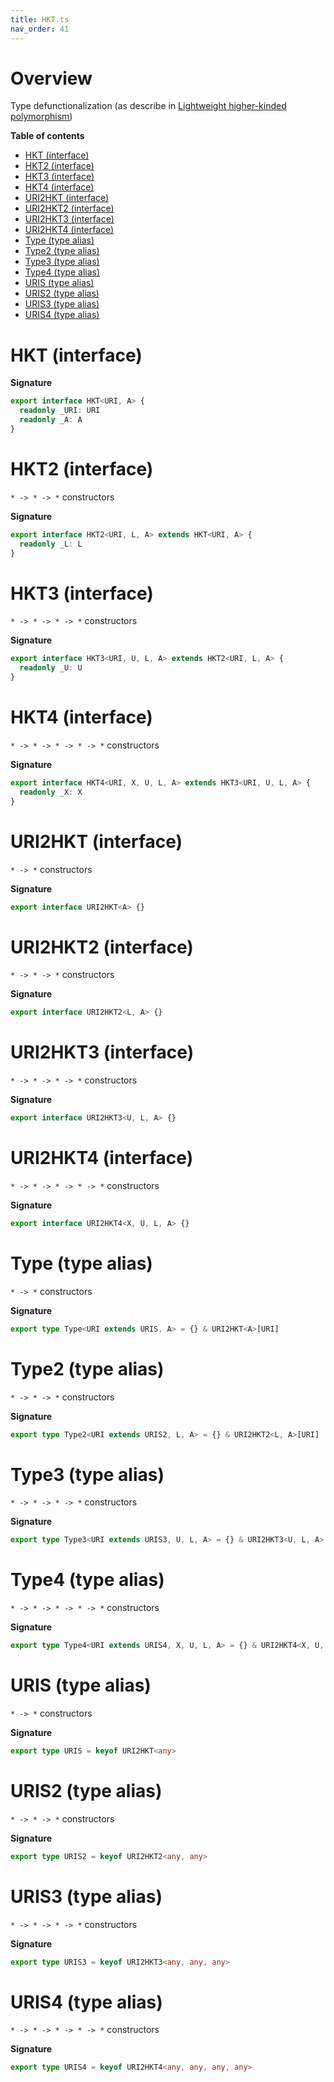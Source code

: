 ```yaml
---
title: HKT.ts
nav_order: 41
---
```


# Overview

Type defunctionalization (as describe in [Lightweight higher-kinded polymorphism](https://www.cl.cam.ac.uk/~jdy22/papers/lightweight-higher-kinded-polymorphism.pdf))

**Table of contents**

- [HKT (interface)](#hkt-interface)
- [HKT2 (interface)](#hkt2-interface)
- [HKT3 (interface)](#hkt3-interface)
- [HKT4 (interface)](#hkt4-interface)
- [URI2HKT (interface)](#uri2hkt-interface)
- [URI2HKT2 (interface)](#uri2hkt2-interface)
- [URI2HKT3 (interface)](#uri2hkt3-interface)
- [URI2HKT4 (interface)](#uri2hkt4-interface)
- [Type (type alias)](#type-type-alias)
- [Type2 (type alias)](#type2-type-alias)
- [Type3 (type alias)](#type3-type-alias)
- [Type4 (type alias)](#type4-type-alias)
- [URIS (type alias)](#uris-type-alias)
- [URIS2 (type alias)](#uris2-type-alias)
- [URIS3 (type alias)](#uris3-type-alias)
- [URIS4 (type alias)](#uris4-type-alias)

# HKT (interface)

**Signature**

```ts
export interface HKT<URI, A> {
  readonly _URI: URI
  readonly _A: A
}
```

# HKT2 (interface)

`* -> * -> *` constructors

**Signature**

```ts
export interface HKT2<URI, L, A> extends HKT<URI, A> {
  readonly _L: L
}
```

# HKT3 (interface)

`* -> * -> * -> *` constructors

**Signature**

```ts
export interface HKT3<URI, U, L, A> extends HKT2<URI, L, A> {
  readonly _U: U
}
```

# HKT4 (interface)

`* -> * -> * -> * -> *` constructors

**Signature**

```ts
export interface HKT4<URI, X, U, L, A> extends HKT3<URI, U, L, A> {
  readonly _X: X
}
```

# URI2HKT (interface)

`* -> *` constructors

**Signature**

```ts
export interface URI2HKT<A> {}
```

# URI2HKT2 (interface)

`* -> * -> *` constructors

**Signature**

```ts
export interface URI2HKT2<L, A> {}
```

# URI2HKT3 (interface)

`* -> * -> * -> *` constructors

**Signature**

```ts
export interface URI2HKT3<U, L, A> {}
```

# URI2HKT4 (interface)

`* -> * -> * -> * -> *` constructors

**Signature**

```ts
export interface URI2HKT4<X, U, L, A> {}
```

# Type (type alias)

`* -> *` constructors

**Signature**

```ts
export type Type<URI extends URIS, A> = {} & URI2HKT<A>[URI]
```

# Type2 (type alias)

`* -> * -> *` constructors

**Signature**

```ts
export type Type2<URI extends URIS2, L, A> = {} & URI2HKT2<L, A>[URI]
```

# Type3 (type alias)

`* -> * -> * -> *` constructors

**Signature**

```ts
export type Type3<URI extends URIS3, U, L, A> = {} & URI2HKT3<U, L, A>[URI]
```

# Type4 (type alias)

`* -> * -> * -> * -> *` constructors

**Signature**

```ts
export type Type4<URI extends URIS4, X, U, L, A> = {} & URI2HKT4<X, U, L, A>[URI]
```

# URIS (type alias)

`* -> *` constructors

**Signature**

```ts
export type URIS = keyof URI2HKT<any>
```

# URIS2 (type alias)

`* -> * -> *` constructors

**Signature**

```ts
export type URIS2 = keyof URI2HKT2<any, any>
```

# URIS3 (type alias)

`* -> * -> * -> *` constructors

**Signature**

```ts
export type URIS3 = keyof URI2HKT3<any, any, any>
```

# URIS4 (type alias)

`* -> * -> * -> * -> *` constructors

**Signature**

```ts
export type URIS4 = keyof URI2HKT4<any, any, any, any>
```
